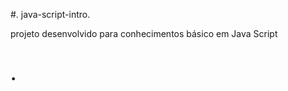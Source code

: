  #. java-script-intro.    
       
projeto desenvolvido para conhecimentos básico em Java Script

<h1>    </  h1>. 
 